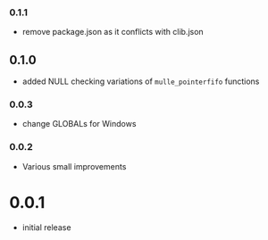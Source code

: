 ### 0.1.1

* remove package.json as it conflicts with clib.json

## 0.1.0

* added NULL checking variations of `mulle_pointerfifo` functions


### 0.0.3

* change GLOBALs for Windows

### 0.0.2

* Various small improvements

# 0.0.1

* initial release
